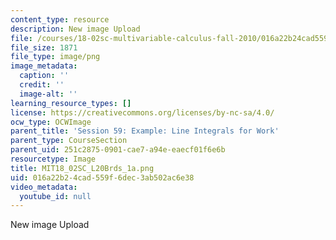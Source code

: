 ```yaml
---
content_type: resource
description: New image Upload
file: /courses/18-02sc-multivariable-calculus-fall-2010/016a22b24cad559f6dec3ab502ac6e38_MIT18_02SC_L20Brds_1a.png
file_size: 1871
file_type: image/png
image_metadata:
  caption: ''
  credit: ''
  image-alt: ''
learning_resource_types: []
license: https://creativecommons.org/licenses/by-nc-sa/4.0/
ocw_type: OCWImage
parent_title: 'Session 59: Example: Line Integrals for Work'
parent_type: CourseSection
parent_uid: 251c2875-0901-cae7-a94e-eaecf01f6e6b
resourcetype: Image
title: MIT18_02SC_L20Brds_1a.png
uid: 016a22b2-4cad-559f-6dec-3ab502ac6e38
video_metadata:
  youtube_id: null
---
```

New image Upload
